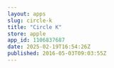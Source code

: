 ```yaml
---
layout: apps
slug: circle-k
title: "Circle K"
store: apple
app_id: 1106837687
date: 2025-02-19T16:54:26Z
published: 2016-05-03T09:03:55Z
---
```

